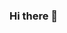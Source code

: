 ### Hi there 👋

<!--
**Mettiuy/Mettiuy** is a ✨ _special_ ✨ repository because its `README.md` (this file) appears on your GitHub profile.

Here are some ideas to get you started:

- 🔭 I’m currently working on some mini Projects XD
- 🌱 I’m currently learning ReactJs
- 👯 I’m looking to collaborate on Training companies
- 🤔 I’m looking for help with Experienced programmer
- 💬 Ask me about some questions about js 
- 📫 How to reach me: on discord Metti#8609 
- 😄 Pronouns: ...
- ⚡ Fun fact: although you're not a dog but life make you barking XD
-->

